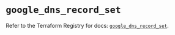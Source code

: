 # `google_dns_record_set`

Refer to the Terraform Registry for docs: [`google_dns_record_set`](https://registry.terraform.io/providers/hashicorp/google/5.45.2/docs/resources/dns_record_set).
